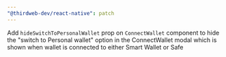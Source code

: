 ```yaml
---
"@thirdweb-dev/react-native": patch
---
```


Add `hideSwitchToPersonalWallet` prop on `ConnectWallet` component to hide the "switch to Personal wallet" option in the ConnectWallet modal which is shown when wallet is connected to either Smart Wallet or Safe
